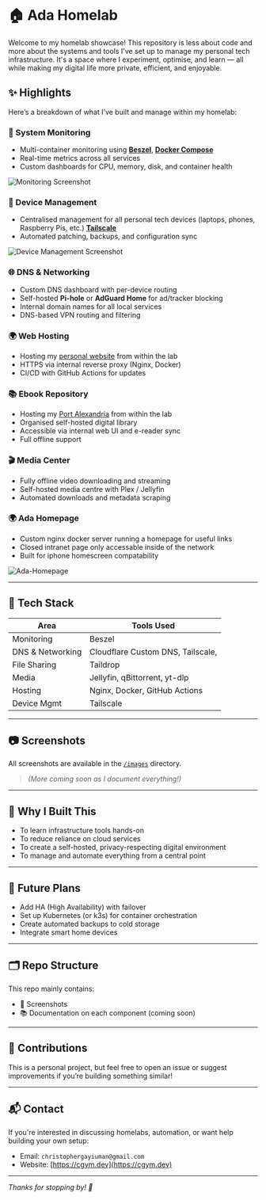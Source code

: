 # 🏠 Ada Homelab

Welcome to my homelab showcase! This repository is less about code and more about the systems and tools I've set up to manage my personal tech infrastructure. It's a space where I experiment, optimise, and learn — all while making my digital life more private, efficient, and enjoyable.

## ✨ Highlights

Here’s a breakdown of what I’ve built and manage within my homelab:

### 🧠 System Monitoring
- Multi-container monitoring using **[Beszel](https://beszel.dev/)**, **[Docker Compose](https://docs.docker.com/compose/)**
- Real-time metrics across all services
- Custom dashboards for CPU, memory, disk, and container health

![Monitoring Screenshot](images/monitoring-dashboard.png)

### 📱 Device Management
- Centralised management for all personal tech devices (laptops, phones, Raspberry Pis, etc.) **[Tailscale](https://tailscale.com/)**
- Automated patching, backups, and configuration sync

![Device Management Screenshot](images/device-management.png)

### 🌐 DNS & Networking
- Custom DNS dashboard with per-device routing
- Self-hosted **Pi-hole** or **AdGuard Home** for ad/tracker blocking
- Internal domain names for all local services
- DNS-based VPN routing and filtering

### 🌍 Web Hosting
- Hosting my [personal website](https://cgym.dev) from within the lab
- HTTPS via internal reverse proxy (Nginx, Docker)
- CI/CD with GitHub Actions for updates

### 📚 Ebook Repository
- Hosting my [Port Alexandria](https://portalexandria.net/) from within the lab
- Organised self-hosted digital library
- Accessible via internal web UI and e-reader sync
- Full offline support


### 🎬 Media Center
- Fully offline video downloading and streaming
- Self-hosted media centre with Plex / Jellyfin
- Automated downloads and metadata scraping


### 🌍 Ada Homepage 
- Custom nginx docker server running a homepage for useful links
- Closed intranet page only accessable inside of the network
- Built for iphone homescreen compatability 

![Ada-Homepage](images/ada-homepage.png)


---

## 🧰 Tech Stack

| Area              | Tools Used                             |
|-------------------|----------------------------------------|
| Monitoring        | Beszel                                 |
| DNS & Networking  | Cloudflare Custom DNS, Tailscale,      |
| File Sharing      | Taildrop                               |
| Media             | Jellyfin, qBittorrent, yt-dlp          |
| Hosting           | Nginx, Docker, GitHub Actions          |
| Device Mgmt       | Tailscale                              |

---

## 📷 Screenshots

All screenshots are available in the [`/images`](./images) directory.

> *(More coming soon as I document everything!)*

---

## 🧪 Why I Built This

- To learn infrastructure tools hands-on
- To reduce reliance on cloud services
- To create a self-hosted, privacy-respecting digital environment
- To manage and automate everything from a central point

---

## 🚀 Future Plans

- Add HA (High Availability) with failover
- Set up Kubernetes (or k3s) for container orchestration
- Create automated backups to cold storage
- Integrate smart home devices

---

## 🗂️ Repo Structure

This repo mainly contains:
- 📸 Screenshots
- 📚 Documentation on each component (coming soon)

---

## 🙌 Contributions

This is a personal project, but feel free to open an issue or suggest improvements if you’re building something similar!

---

## 📬 Contact

If you're interested in discussing homelabs, automation, or want help building your own setup:

- Email: `christophergayiuman@gmail.com`
- Website: [https://cgym.dev](https://cgym.dev)

---

*Thanks for stopping by! 👋*
